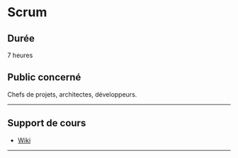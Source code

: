 # Scrum

## Durée

7 heures

## Public concerné

Chefs de projets, architectes, développeurs.

___

## Support de cours

* [Wiki](https://github.com/seeren-training/Scrum/wiki)

___